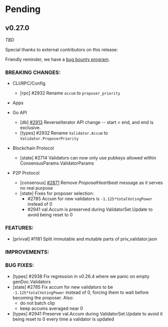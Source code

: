 # Pending

## v0.27.0

*TBD*

Special thanks to external contributors on this release:

Friendly reminder, we have a [bug bounty
program](https://hackerone.com/tendermint).

### BREAKING CHANGES:

* CLI/RPC/Config
  - [rpc] \#2932 Rename `accum` to `proposer_priority`

* Apps

* Go API
  - [db] [\#2913](https://github.com/tendermint/tendermint/pull/2913)
    ReverseIterator API change -- start < end, and end is exclusive.
  - [types] \#2932 Rename `Validator.Accum` to `Validator.ProposerPriority`

* Blockchain Protocol
  - [state] \#2714 Validators can now only use pubkeys allowed within
    ConsensusParams.ValidatorParams

* P2P Protocol
  - [consensus] [\#2871](https://github.com/tendermint/tendermint/issues/2871)
    Remove *ProposalHeartbeat* message as it serves no real purpose
  - [state] Fixes for proposer selection:
    - \#2785 Accum for new validators is `-1.125*totalVotingPower` instead of 0
    - \#2941 val.Accum is preserved during ValidatorSet.Update to avoid being
      reset to 0

### FEATURES:
- [privval] \#1181 Split immutable and mutable parts of priv_validator.json

### IMPROVEMENTS:

### BUG FIXES:
- [types] \#2938 Fix regression in v0.26.4 where we panic on empty
  genDoc.Validators
- [state] \#2785 Fix accum for new validators to be `-1.125*totalVotingPower`
  instead of 0, forcing them to wait before becoming the proposer. Also:
    - do not batch clip
    - keep accums averaged near 0
- [types] \#2941 Preserve val.Accum during ValidatorSet.Update to avoid it being
  reset to 0 every time a validator is updated
